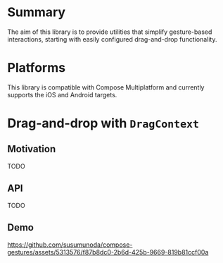 # Summary
The aim of this library is to provide utilities that simplify gesture-based interactions, starting with easily configured drag-and-drop functionality.

# Platforms
This library is compatible with Compose Multiplatform and currently supports the iOS and Android targets.

# Drag-and-drop with `DragContext`
## Motivation
TODO

## API
TODO

## Demo
https://github.com/susumunoda/compose-gestures/assets/5313576/f87b8dc0-2b6d-425b-9669-819b81ccf00a
